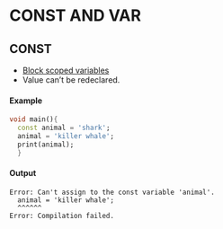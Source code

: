 # CONST AND VAR 


## CONST
- [Block scoped variables](https://www.section.io/engineering-education/variables-in-javascript/#:~:text=Block%20scoped%20variables%3A%20A%20block,block%20is%20inside%20a%20function.) 
 - Value can’t be redeclared.

#### Example
```dart
void main(){
  const animal = 'shark';
  animal = 'killer whale';
  print(animal);
  }
```

#### Output
```
Error: Can't assign to the const variable 'animal'.
  animal = 'killer whale';
  ^^^^^^
Error: Compilation failed.

```


